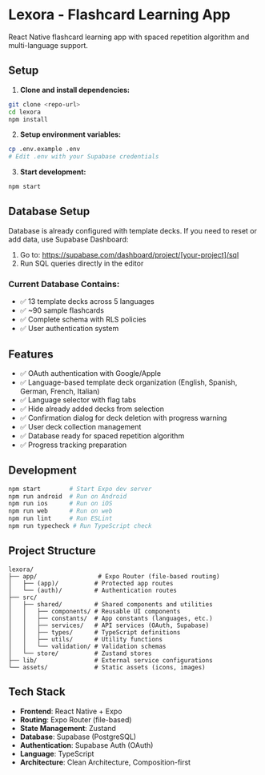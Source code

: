 # Lexora - Flashcard Learning App

React Native flashcard learning app with spaced repetition algorithm and multi-language support.

## Setup

1. **Clone and install dependencies:**

```bash
git clone <repo-url>
cd lexora
npm install
```

2. **Setup environment variables:**

```bash
cp .env.example .env
# Edit .env with your Supabase credentials
```

3. **Start development:**

```bash
npm start
```

## Database Setup

Database is already configured with template decks. If you need to reset or add data, use Supabase Dashboard:

1. Go to: https://supabase.com/dashboard/project/[your-project]/sql
2. Run SQL queries directly in the editor

### Current Database Contains:

- ✅ 13 template decks across 5 languages
- ✅ ~90 sample flashcards
- ✅ Complete schema with RLS policies
- ✅ User authentication system

## Features

- ✅ OAuth authentication with Google/Apple
- ✅ Language-based template deck organization (English, Spanish, German, French, Italian)
- ✅ Language selector with flag tabs
- ✅ Hide already added decks from selection
- ✅ Confirmation dialog for deck deletion with progress warning
- ✅ User deck collection management
- ✅ Database ready for spaced repetition algorithm
- ✅ Progress tracking preparation

## Development

```bash
npm start        # Start Expo dev server
npm run android  # Run on Android
npm run ios      # Run on iOS
npm run web      # Run on web
npm run lint     # Run ESLint
npm run typecheck # Run TypeScript check
```

## Project Structure

```
lexora/
├── app/                 # Expo Router (file-based routing)
│   ├── (app)/          # Protected app routes
│   └── (auth)/         # Authentication routes
├── src/
│   ├── shared/         # Shared components and utilities
│   │   ├── components/ # Reusable UI components
│   │   ├── constants/  # App constants (languages, etc.)
│   │   ├── services/   # API services (OAuth, Supabase)
│   │   ├── types/      # TypeScript definitions
│   │   ├── utils/      # Utility functions
│   │   └── validation/ # Validation schemas
│   └── store/          # Zustand stores
├── lib/                # External service configurations
└── assets/             # Static assets (icons, images)
```

## Tech Stack

- **Frontend**: React Native + Expo
- **Routing**: Expo Router (file-based)
- **State Management**: Zustand
- **Database**: Supabase (PostgreSQL)
- **Authentication**: Supabase Auth (OAuth)
- **Language**: TypeScript
- **Architecture**: Clean Architecture, Composition-first
